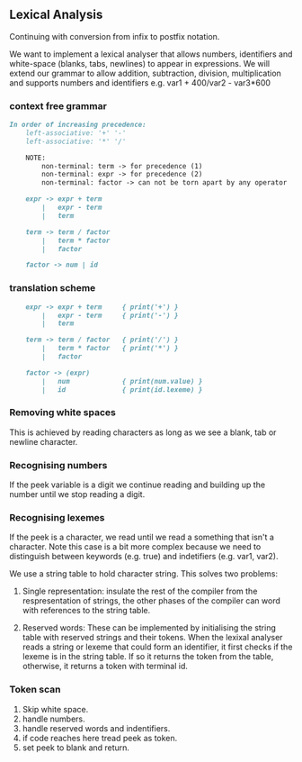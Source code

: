 ## Lexical Analysis
Continuing with conversion from infix to postfix notation.

We want to implement a lexical analyser that allows numbers, identifiers and white-space (blanks, tabs, newlines)
to appear in expressions.
We will extend our grammar to allow addition, subtraction, division, multiplication and supports numbers and identifiers
e.g. var1 + 400/var2 - var3*600

### context free grammar
```md
In order of increasing precedence:
    left-associative: '+' '-'
    left-associative: '*' '/'

    NOTE:
        non-terminal: term -> for precedence (1)
        non-terminal: expr -> for precedence (2)
        non-terminal: factor -> can not be torn apart by any operator

    expr -> expr + term
        |   expr - term
        |   term

    term -> term / factor
        |   term * factor
        |   factor

    factor -> num | id
```

### translation scheme

```md
    expr -> expr + term     { print('+') }
        |   expr - term     { print('-') }
        |   term           

    term -> term / factor   { print('/') }
        |   term * factor   { print('*') }
        |   factor

    factor -> (expr)
        |   num             { print(num.value) }
        |   id              { print(id.lexeme) }
```

### Removing white spaces
This is achieved by reading characters as long as we see a blank, tab or newline character.

### Recognising numbers
If the peek variable is a digit we continue reading and building up the number until we stop reading a digit.

### Recognising lexemes
If the peek is a character, we read until we read a something that isn't a character. Note this case is a bit more complex 
because we need to distinguish between keywords (e.g. true) and indetifiers (e.g. var1, var2).

We use a string table to hold character string. This solves two problems:
1. Single representation: insulate the rest of the compiler from the respresentation of strings, the other phases of the compiler can word with references to the string table.

2. Reserved words: These can be implemented by initialising the string table with reserved strings and their tokens. When the lexixal analyser reads a string or lexeme that could form an identifier, it first checks if the lexeme is in the string table. If so it returns the token from the table, otherwise, it returns a token with terminal id.

### Token scan
1. Skip white space.
2. handle numbers.
3. handle reserved words and indentifiers.
4. if code reaches here tread peek as token.
5. set peek to blank and return.